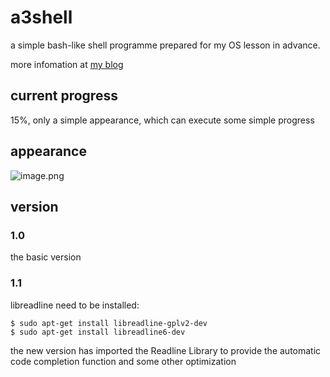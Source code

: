 # a3shell

a simple bash-like shell programme prepared for my OS lesson in advance.

more infomation at [my blog](https://arttnba3.cn/2021/02/21/NOTE-0X02-LINUX-KERNEL-PWN-PART-I/#%e4%b8%83%e3%80%81%e7%bc%96%e5%86%99%e8%87%aa%e5%b7%b1%e7%9a%84shell)

## current progress

15%, only a simple appearance, which can execute some simple progress

## appearance

![image.png](https://i.loli.net/2021/03/05/a2PZdr8ULscwjky.png)

## version

### 1.0

the basic version

### 1.1

libreadline need to be installed:

```shell
$ sudo apt-get install libreadline-gplv2-dev
$ sudo apt-get install libreadline6-dev
```

the new version has imported the Readline Library to provide the automatic code completion function and some other optimization